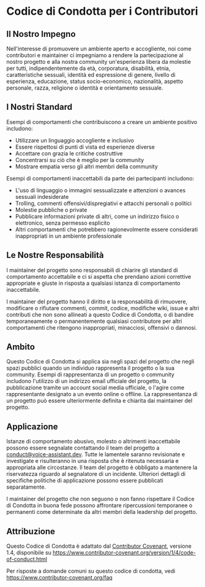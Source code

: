 # Codice di Condotta per i Contributori

## Il Nostro Impegno

Nell'interesse di promuovere un ambiente aperto e accogliente, noi come contributori e maintainer ci impegniamo a rendere la partecipazione al nostro progetto e alla nostra community un'esperienza libera da molestie per tutti, indipendentemente da età, corporatura, disabilità, etnia, caratteristiche sessuali, identità ed espressione di genere, livello di esperienza, educazione, status socio-economico, nazionalità, aspetto personale, razza, religione o identità e orientamento sessuale.

## I Nostri Standard

Esempi di comportamenti che contribuiscono a creare un ambiente positivo includono:

- Utilizzare un linguaggio accogliente e inclusivo
- Essere rispettosi di punti di vista ed esperienze diverse
- Accettare con grazia le critiche costruttive
- Concentrarsi su ciò che è meglio per la community
- Mostrare empatia verso gli altri membri della community

Esempi di comportamenti inaccettabili da parte dei partecipanti includono:

- L'uso di linguaggio o immagini sessualizzate e attenzioni o avances sessuali indesiderate
- Trolling, commenti offensivi/dispregiativi e attacchi personali o politici
- Molestie pubbliche o private
- Pubblicare informazioni private di altri, come un indirizzo fisico o elettronico, senza permesso esplicito
- Altri comportamenti che potrebbero ragionevolmente essere considerati inappropriati in un ambiente professionale

## Le Nostre Responsabilità

I maintainer del progetto sono responsabili di chiarire gli standard di comportamento accettabile e ci si aspetta che prendano azioni correttive appropriate e giuste in risposta a qualsiasi istanza di comportamento inaccettabile.

I maintainer del progetto hanno il diritto e la responsabilità di rimuovere, modificare o rifiutare commenti, commit, codice, modifiche wiki, issue e altri contributi che non sono allineati a questo Codice di Condotta, o di bandire temporaneamente o permanentemente qualsiasi contributore per altri comportamenti che ritengono inappropriati, minacciosi, offensivi o dannosi.

## Ambito

Questo Codice di Condotta si applica sia negli spazi del progetto che negli spazi pubblici quando un individuo rappresenta il progetto o la sua community. Esempi di rappresentanza di un progetto o community includono l'utilizzo di un indirizzo email ufficiale del progetto, la pubblicazione tramite un account social media ufficiale, o l'agire come rappresentante designato a un evento online o offline. La rappresentanza di un progetto può essere ulteriormente definita e chiarita dai maintainer del progetto.

## Applicazione

Istanze di comportamento abusivo, molesto o altrimenti inaccettabile possono essere segnalate contattando il team del progetto a conduct@voice-assistant.dev. Tutte le lamentele saranno revisionate e investigate e risulteranno in una risposta che è ritenuta necessaria e appropriata alle circostanze. Il team del progetto è obbligato a mantenere la riservatezza riguardo al segnalatore di un incidente. Ulteriori dettagli di specifiche politiche di applicazione possono essere pubblicati separatamente.

I maintainer del progetto che non seguono o non fanno rispettare il Codice di Condotta in buona fede possono affrontare ripercussioni temporanee o permanenti come determinate da altri membri della leadership del progetto.

## Attribuzione

Questo Codice di Condotta è adattato dal [Contributor Covenant][homepage], versione 1.4, disponibile su https://www.contributor-covenant.org/version/1/4/code-of-conduct.html

[homepage]: https://www.contributor-covenant.org

Per risposte a domande comuni su questo codice di condotta, vedi https://www.contributor-covenant.org/faq

